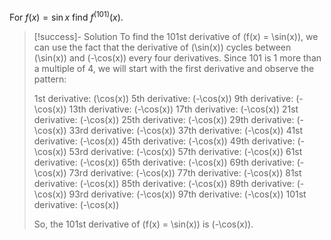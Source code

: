 For $f(x)=\sin x$ find $f^{(101)}(x)$.

<div style="page-break-after: always;"></div>

> [!success]- Solution
> To find the 101st derivative of \(f(x) = \sin(x)\), we can use the fact that the derivative of \(\sin(x)\) cycles between \(\sin(x)\) and \(-\cos(x)\) every four derivatives. Since 101 is 1 more than a multiple of 4, we will start with the first derivative and observe the pattern:
> 
> 1st derivative: \(\cos(x)\)
> 5th derivative: \(-\cos(x)\)
> 9th derivative: \(-\cos(x)\)
> 13th derivative: \(-\cos(x)\)
> 17th derivative: \(-\cos(x)\)
> 21st derivative: \(-\cos(x)\)
> 25th derivative: \(-\cos(x)\)
> 29th derivative: \(-\cos(x)\)
> 33rd derivative: \(-\cos(x)\)
> 37th derivative: \(-\cos(x)\)
> 41st derivative: \(-\cos(x)\)
> 45th derivative: \(-\cos(x)\)
> 49th derivative: \(-\cos(x)\)
> 53rd derivative: \(-\cos(x)\)
> 57th derivative: \(-\cos(x)\)
> 61st derivative: \(-\cos(x)\)
> 65th derivative: \(-\cos(x)\)
> 69th derivative: \(-\cos(x)\)
> 73rd derivative: \(-\cos(x)\)
> 77th derivative: \(-\cos(x)\)
> 81st derivative: \(-\cos(x)\)
> 85th derivative: \(-\cos(x)\)
> 89th derivative: \(-\cos(x)\)
> 93rd derivative: \(-\cos(x)\)
> 97th derivative: \(-\cos(x)\)
> 101st derivative: \(-\cos(x)\)
> 
> So, the 101st derivative of \(f(x) = \sin(x)\) is \(-\cos(x)\).